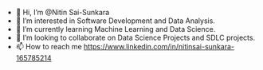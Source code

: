 - 👋 Hi, I’m @Nitin Sai-Sunkara
- 👀 I’m interested in Software Development and Data Analysis.
- 🌱 I’m currently learning Machine Learning and Data Science.
- 💞️ I’m looking to collaborate on Data Science Projects and SDLC projects.
- 📫 How to reach me https://www.linkedin.com/in/nitinsai-sunkara-165785214

<!---
Sunny-Sunkara/Sunny-Sunkara is a ✨ special ✨ repository because its `README.md` (this file) appears on your GitHub profile.
You can click the Preview link to take a look at your changes.
--->
